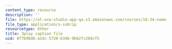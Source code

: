 ```yaml
---
content_type: resource
description: ''
file: https://ol-ocw-studio-app-qa.s3.amazonaws.com/courses/10-34-numerical-methods-applied-to-chemical-engineering-fall-2015/8f7b98d8a2dc5720b34b9b62fc20dcf5_8kPUI5HoVxg.vtt
file_type: application/x-subrip
resourcetype: Other
title: 3play caption file
uid: 8f7b98d8-a2dc-5720-b34b-9b62fc20dcf5
---
```

